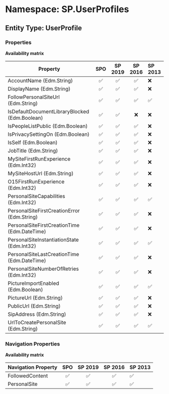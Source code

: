 # Namespace: SP.UserProfiles

## Entity Type: UserProfile

### Properties

**Availability matrix**

Property | SPO | SP 2019 | SP 2016 | SP 2013
----------|:---:|:-------:|:-------:|:-------
AccountName (Edm.String) | ✅ | ✅ | ✅ | ❌
DisplayName (Edm.String) | ✅ | ✅ | ✅ | ❌
FollowPersonalSiteUrl (Edm.String) | ✅ | ✅ | ✅ | ✅
IsDefaultDocumentLibraryBlocked (Edm.Boolean) | ✅ | ✅ | ❌ | ❌
IsPeopleListPublic (Edm.Boolean) | ✅ | ✅ | ✅ | ❌
IsPrivacySettingOn (Edm.Boolean) | ✅ | ✅ | ✅ | ❌
IsSelf (Edm.Boolean) | ✅ | ✅ | ✅ | ❌
JobTitle (Edm.String) | ✅ | ✅ | ✅ | ❌
MySiteFirstRunExperience (Edm.Int32) | ✅ | ✅ | ✅ | ❌
MySiteHostUrl (Edm.String) | ✅ | ✅ | ✅ | ❌
O15FirstRunExperience (Edm.Int32) | ✅ | ✅ | ✅ | ❌
PersonalSiteCapabilities (Edm.Int32) | ✅ | ✅ | ✅ | ✅
PersonalSiteFirstCreationError (Edm.String) | ✅ | ✅ | ✅ | ❌
PersonalSiteFirstCreationTime (Edm.DateTime) | ✅ | ✅ | ✅ | ❌
PersonalSiteInstantiationState (Edm.Int32) | ✅ | ✅ | ✅ | ✅
PersonalSiteLastCreationTime (Edm.DateTime) | ✅ | ✅ | ✅ | ❌
PersonalSiteNumberOfRetries (Edm.Int32) | ✅ | ✅ | ✅ | ❌
PictureImportEnabled (Edm.Boolean) | ✅ | ✅ | ✅ | ✅
PictureUrl (Edm.String) | ✅ | ✅ | ✅ | ❌
PublicUrl (Edm.String) | ✅ | ✅ | ✅ | ❌
SipAddress (Edm.String) | ✅ | ✅ | ✅ | ❌
UrlToCreatePersonalSite (Edm.String) | ✅ | ✅ | ✅ | ✅

### Navigation Properties

**Availability matrix**

Navigation Property | SPO | SP 2019 | SP 2016 | SP 2013
----------|:---:|:-------:|:-------:|:-------
FollowedContent | ✅ | ✅ | ✅ | ✅
PersonalSite | ✅ | ✅ | ✅ | ✅